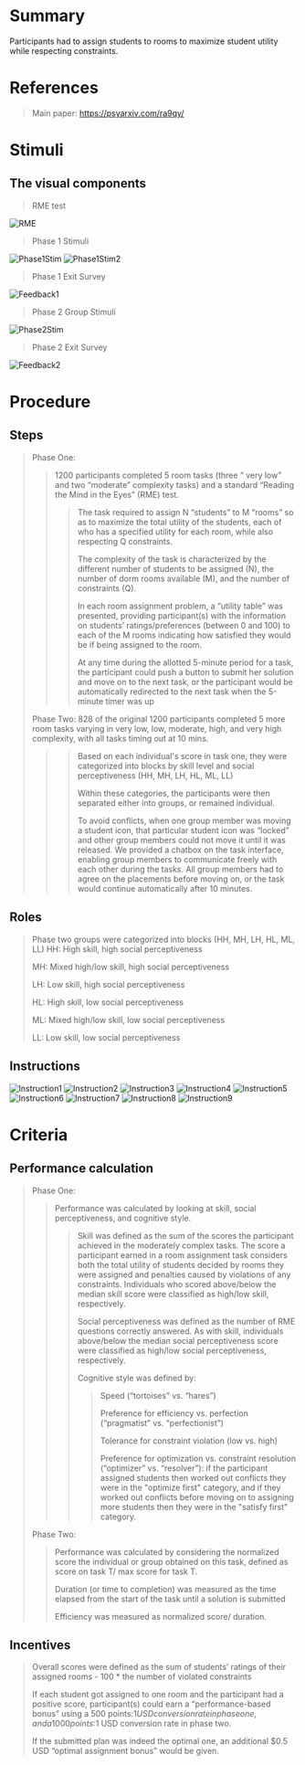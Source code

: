 # Summary
Participants had to assign students to rooms to maximize student utility while respecting constraints.

# References
> Main paper: https://psyarxiv.com/ra9qy/

# Stimuli
## The visual components
> RME test
> 
![RME](images/RME.png)
>
> Phase 1 Stimuli
>
![Phase1Stim](images/Phase1Stim.png)
![Phase1Stim2](images/Phase1Stim2.png)
>
> Phase 1 Exit Survey
> 
![Feedback1](images/Feedback1.png)
>
> Phase 2 Group Stimuli
>
![Phase2Stim](images/Phase2Stim.png)
>
> Phase 2 Exit Survey
> 
![Feedback2](images/Feedback2.png)


# Procedure
## Steps
> Phase One:
> > 1200 participants completed 5 room tasks (three “ very low” and two “moderate” complexity tasks) and a standard “Reading the Mind in the Eyes” (RME) test.
> > > The task required to assign N “students” to M “rooms” so as to maximize the total utility of the students, each of who has a specified utility for each room, while also respecting Q constraints.
> > > 
> > > The complexity of the task is characterized by the different number of students to be assigned (N), the number of dorm rooms available (M), and the number of constraints (Q). 
> > > 
> > > In each room assignment problem, a “utility table” was presented, providing participant(s) with the information on students’ ratings/preferences (between 0 and 100) to each of the M rooms indicating how satisfied they would be if being assigned to the room.
> > > 
> > >  At any time during the allotted 5-minute period for a task, the participant could push a button to submit her solution and move on to the next task, or the participant would be automatically redirected to the next task when the 5-minute timer was up
> > > 
> Phase Two: 828 of the original 1200 participants completed 5 more room tasks varying in very low, low, moderate, high, and very high complexity, with all tasks timing out at 10 mins. 
> > > Based on each individual's score in task one, they were categorized into blocks by skill level and social perceptiveness (HH, MH, LH, HL, ML, LL) 
> > > 
> > > Within these categories, the participants were then separated either into groups, or remained individual.
> > > 
> > > To avoid conflicts, when one group member was moving a student icon, that particular student icon was “locked” and other group members could not move it until it was released. We provided a chatbox on the task interface, enabling group members to communicate freely with each other during the tasks. All group members had to agree on the placements before moving on, or the task would continue automatically after 10 minutes.

## Roles 
> Phase two groups were categorized into blocks (HH, MH, LH, HL, ML, LL)
> HH: High skill, high social perceptiveness
>  
> MH: Mixed high/low skill, high social perceptiveness
> 
> LH: Low skill, high social perceptiveness
> 
> HL: High skill, low social perceptiveness
> 
> ML: Mixed high/low skill, low social perceptiveness
> 
> LL: Low skill, low social perceptiveness

## Instructions
![Instruction1](images/Instruction1.png)
![Instruction2](images/Instruction2.png)
![Instruction3](images/Instruction3.png)
![Instruction4](images/Instruction4.png)
![Instruction5](images/Instruction5.png)
![Instruction6](images/Instruction6.png)
![Instruction7](images/Instruction7.png)
![Instruction8](images/Instruction8.png)
![Instruction9](images/Instruction9.png)

# Criteria
## Performance calculation
> Phase One:
> > Performance was calculated by looking at skill, social perceptiveness, and cognitive style.
> > > Skill was defined as the sum of the scores the participant achieved in the moderately complex tasks. The score a participant earned in a room assignment task considers both the total utility of students decided by rooms they were assigned and penalties caused by violations of any constraints. Individuals who scored above/below the median skill score were classified as high/low skill, respectively.
> > > 
> > > Social perceptiveness was defined as the number of RME questions correctly answered. As with skill, individuals above/below the median social perceptiveness score were classified as high/low social perceptiveness, respectively.
> > > 
> > > Cognitive style was defined by:
> > > > Speed (“tortoises” vs. “hares”)
> > > > 
> > > > Preference for efficiency vs. perfection (“pragmatist” vs. “perfectionist”)
> > > > 
> > > > Tolerance for constraint violation (low vs. high)
> > > > 
> > > > Preference for optimization vs. constraint resolution (“optimizer” vs. “resolver”): if the participant assigned students then worked out conflicts they were in the "optimize first" category, and if they worked out conflicts before moving on to assigning more students then they were in the "satisfy first" category.
>
> Phase Two:
> > Performance was calculated by considering the normalized score the individual or group obtained on this task, defined as score on task T/ max score for task T.
> > 
> > Duration (or time to completion) was measured as the time elapsed from the start of the task until a solution is submitted
> > 
> > Efficiency was measured as normalized score/ duration.

## Incentives
> Overall scores were defined as the sum of students’ ratings of their assigned rooms - 100 * the number of violated constraints
> 
> If each student got assigned to one room and the participant had a positive score, participant(s) could earn a “performance-based bonus” using a 500 points:$1 USD conversion rate in phase one, and a 1000 points:$1 USD conversion rate in phase two. 
> 
> If the submitted plan was indeed the optimal one, an additional $0.5 USD “optimal assignment bonus” would be given.
